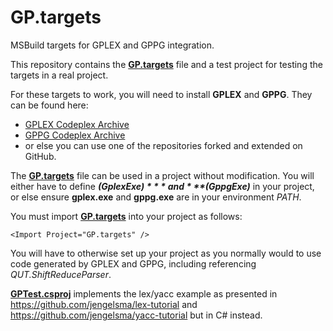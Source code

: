 # GP.targets
 MSBuild targets for GPLEX and GPPG integration.
 
 This repository contains the [**GP.targets**](./GP.targets) file and a test project for testing the targets in a real project.
 
 For these targets to work, you will need to install **GPLEX** and **GPPG**. They can be found here:
 - [GPLEX Codeplex Archive](https://archive.codeplex.com/?p=gplex)
 - [GPPG Codeplex Archive](https://archive.codeplex.com/?p=gppg)
 - or else you can use one of the repositories forked and extended on GitHub.
 
 The [**GP.targets**](./GP.targets) file can be used in a project without modification. You will either have to define ***$(GplexExe)*** and ***$(GppgExe)*** in your project, or else ensure **gplex.exe** and **gppg.exe** are in your environment *PATH*.
 
 You must import [**GP.targets**](./GP.targets) into your project as follows:
 ```
 <Import Project="GP.targets" />
 ```
 You will have to otherwise set up your project as you normally would to use code generated by GPLEX and GPPG, including referencing *QUT.ShiftReduceParser*.
 
 [**GPTest.csproj**](./GPTest.csproj) implements the lex/yacc example as presented in https://github.com/jengelsma/lex-tutorial and https://github.com/jengelsma/yacc-tutorial but in C# instead.
